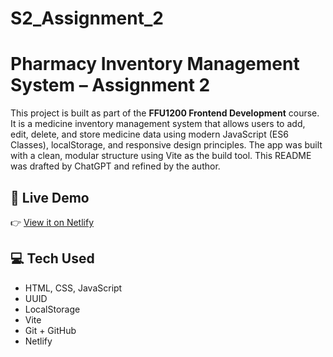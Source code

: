 # S2_Assignment_2

# Pharmacy Inventory Management System – Assignment 2

This project is built as part of the **FFU1200 Frontend Development** course. It is a medicine inventory management system that allows users to add, edit, delete, and store medicine data using modern JavaScript (ES6 Classes), localStorage, and responsive design principles. The app was built with a clean, modular structure using Vite as the build tool. This README was drafted by ChatGPT and refined by the author.

## 🚀 **Live Demo**

👉 [View it on Netlify](https://s2-assignment-2.netlify.app/)

## 💻 **Tech Used**

- HTML, CSS, JavaScript
- UUID
- LocalStorage
- Vite
- Git + GitHub
- Netlify
